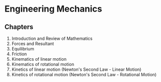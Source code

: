 
# Engineering Mechanics

## Chapters

1. Introduction and Review of Mathematics
2. Forces and Resultant
3. Equilibrium
4. Friction
5. Kinematics of linear motion
6. Kinematics of rotational motion
7. Kinetics of linear motion (Newton's Second Law - Linear Motion)
8. Kinetics of rotational motion (Newton's Second Law - Rotational Motion)